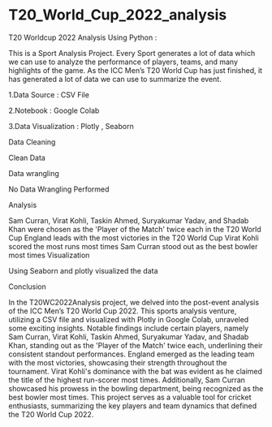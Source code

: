 # T20_World_Cup_2022_analysis
T20 Worldcup 2022 Analysis Using Python :

This is a Sport Analysis Project. Every Sport generates a lot of data which we can use to analyze the performance of players, teams, and many highlights of the game. As the ICC Men’s T20 World Cup has just finished, it has generated a lot of data we can use to summarize the event.

1.Data Source : CSV File

2.Notebook : Google Colab

3.Data Visualization : Plotly , Seaborn

Data Cleaning

Clean Data

Data wrangling

No Data Wrangling Performed

Analysis

Sam Curran, Virat Kohli, Taskin Ahmed, Suryakumar Yadav, and Shadab Khan were chosen as the 'Player of the Match' twice each in the T20 World Cup
England leads with the most victories in the T20 World Cup
Virat Kohli scored the most runs most times
Sam Curran stood out as the best bowler most times
Visualization

Using Seaborn and plotly visualized the data

Conclusion

In the T20WC2022Analysis project, we delved into the post-event analysis of the ICC Men’s T20 World Cup 2022. This sports analysis venture, utilizing a CSV file and visualized with Plotly in Google Colab, unraveled some exciting insights. Notable findings include certain players, namely Sam Curran, Virat Kohli, Taskin Ahmed, Suryakumar Yadav, and Shadab Khan, standing out as the 'Player of the Match' twice each, underlining their consistent standout performances. England emerged as the leading team with the most victories, showcasing their strength throughout the tournament. Virat Kohli's dominance with the bat was evident as he claimed the title of the highest run-scorer most times. Additionally, Sam Curran showcased his prowess in the bowling department, being recognized as the best bowler most times. This project serves as a valuable tool for cricket enthusiasts, summarizing the key players and team dynamics that defined the T20 World Cup 2022.
